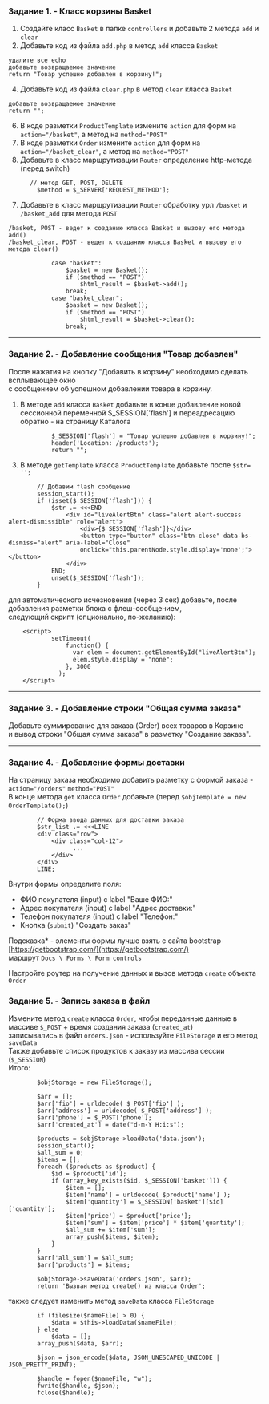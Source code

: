 ### Задание 1. - Класс корзины Basket

1. Создайте класс `Basket` в папке `controllers` и добавьте 2 метода `add` и `clear`
2. Добавьте код из файла `add.php` в метод `add` класса `Basket`
```
удалите все echo
добавьте возвращаемое значение
return "Товар успешно добавлен в корзину!";
```
4. Добавьте код из файла `clear.php` в метод `clear` класса `Basket`
```
добавьте возвращаемое значение
return "";
```
6. В коде разметки `ProductTemplate` измените `action` для форм на `action="/basket"`, а метод на `method="POST"`
7. В коде разметки `Order` измените `action` для форм на `action="/basket_clear"`, а метод на `method="POST"`
8. Добавьте в класс маршрутизации `Router` определение http-метода (перед switch)
```
      // метод GET, POST, DELETE
    	$method = $_SERVER['REQUEST_METHOD'];
```
7. Добавьте в класс маршрутизации `Router` обработку урл `/basket` и `/basket_add` для метода `POST`
```
/basket, POST - ведет к созданию класса Basket и вызову его метода add()
/basket_clear, POST - ведет к созданию класса Basket и вызову его метода clear()

            case "basket":
                $basket = new Basket();
                if ($method == "POST")
                    $html_result = $basket->add();
                break;   
            case "basket_clear":
                $basket = new Basket();
                if ($method == "POST")
                    $html_result = $basket->clear();
                break;   
```
<hr>

### Задание 2. - Добавление сообщения "Товар добавлен"

После нажатия на кнопку "Добавить в корзину" необходимо сделать всплывающее окно  
с сообщением об успешном добавлении товара в корзину.

1. В методе `add` класса `Basket` добавьте в конце добавление новой сессионной переменной $_SESSION['flash']
и переадресацию обратно - на страницу Каталога 
```
            $_SESSION['flash'] = "Товар успешно добавлен в корзину!";
            header('Location: /products');
            return "";
```
3. В методе `getTemplate` класса `ProductTemplate` добавьте после `$str= '';`
```
        // Добавим flash сообщение
        session_start();
        if (isset($_SESSION['flash'])) {
            $str .= <<<END
                <div id="liveAlertBtn" class="alert alert-success alert-dismissible" role="alert">
                    <div>{$_SESSION['flash']}</div>
                    <button type="button" class="btn-close" data-bs-dismiss="alert" aria-label="Close"
                    onclick="this.parentNode.style.display='none';"></button>
                </div>
            END;
            unset($_SESSION['flash']);
        }
```
для автоматического исчезновения (через 3 сек) добавьте, после добавления разметки блока с флеш-сообщением,  
следующий скрипт (опционально, по-желанию):
```
    <script>
            setTimeout(
                function() {
                  var elem = document.getElementById("liveAlertBtn");
                  elem.style.display = "none";
                }, 3000
              );
    </script>
```
<hr>

### Задание 3. - Добавление строки "Общая сумма заказа"

Добавьте суммирование для заказа (Order) всех товаров в Корзине  
и вывод строки "Общая сумма заказа" в разметку "Создание заказа".  
<hr>

### Задание 4. - Добавление формы доставки 

На страницу заказа необходимо добавить разметку с формой заказа - `action="/orders"` `method="POST"`  
В конце метода `get` класса `Order` добавьте (перед `$objTemplate = new OrderTemplate();`)
```
        // Форма ввода данных для доставки заказа
        $str_list .= <<<LINE
        <div class="row">
            <div class="col-12">
                  ...
            </div>
        </div>
        LINE;
```
Внутри формы определите поля:
- ФИО покупателя (input) c label "Ваше ФИО:"
- Адрес покупателя (input) c label "Адрес доставки:"
- Телефон покупателя (input) c label "Телефон:"
- Кнопка (`submit`) "Создать заказ"

Подсказка* - элементы формы лучше взять с сайта bootstrap [https://getbootstrap.com/](https://getbootstrap.com/)   
маршрут `Docs \ Forms \ Form controls`

Настройте роутер на получение данных и вызов метода `create` объекта `Order`

### Задание 5. - Запись заказа в файл

Измените метод `create` класса `Order`, чтобы переданные данные в массиве `$_POST` + время создания заказа (`created_at`)  
записывались в файл `orders.json` - используйте `FileStorage` и его метод `saveData`  
Также добавьте список продуктов к заказу из массива сессии (`$_SESSION`)  
Итого:
```
        $objStorage = new FileStorage();

        $arr = [];
        $arr['fio'] = urldecode( $_POST['fio'] );
        $arr['address'] = urldecode( $_POST['address'] );
        $arr['phone'] = $_POST['phone'];
        $arr['created_at'] = date("d-m-Y H:i:s");

        $products = $objStorage->loadData('data.json');
        session_start();
        $all_sum = 0;
        $items = [];
        foreach ($products as $product) {
            $id = $product['id'];
            if (array_key_exists($id, $_SESSION['basket'])) {
                $item = [];
                $item['name'] = urldecode( $product['name'] );
                $item['quantity'] = $_SESSION['basket'][$id]['quantity'];                
                $item['price'] = $product['price'];
                $item['sum'] = $item['price'] * $item['quantity'];
                $all_sum += $item['sum'];
                array_push($items, $item);
            }
        }
        $arr['all_sum'] = $all_sum;
        $arr['products'] = $items;

        $objStorage->saveData('orders.json', $arr);
        return 'Вызван метод create() из класса Order';
```
также следует изменить метод `saveData` класса  `FileStorage`  
```
        if (filesize($nameFile) > 0) {
            $data = $this->loadData($nameFile);
        } else
            $data = [];
        array_push($data, $arr);

        $json = json_encode($data, JSON_UNESCAPED_UNICODE | JSON_PRETTY_PRINT);
        
        $handle = fopen($nameFile, "w");
        fwrite($handle, $json);
        fclose($handle);
```
